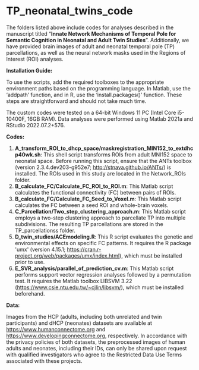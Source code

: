 # TP_neonatal_twins_code

The folders listed above include codes for analyses described in the manuscript titled “**Innate Network Mechanisms of Temporal Pole for Semantic Cognition in Neonatal and Adult Twin Studies**”. Additionally, we have provided brain images of adult and neonatal temporal pole (TP) parcellations, as well as the neural network masks used in the Regions of Interest (ROI) analyses.

**Installation Guide:**

To use the scripts, add the required toolboxes to the appropriate environment paths based on the programming language. In Matlab, use the ‘addpath’ function, and in R, use the ‘install.packages()’ function. These steps are straightforward and should not take much time.

The custom codes were tested on a 64-bit Windows 11 PC (Intel Core i5-10400F, 16GB RAM). Data analyses were performed using Matlab 2021a and RStudio 2022.07.2+576.

**Codes:**
1)	**A_transform_ROI_to_dhcp_space/maskregistration_MIN152_to_extdhcp40wk.sh**: This shell script transforms ROIs from adult MNI152 space to neonatal space. Before running this script, ensure that the ANTs toolbox (version 2.3.4.dev203-g952e7; http://stnava.github.io/ANTs/) is installed. The ROIs used in this study are located in the Network_ROIs folder.
2)	**B_calculate_FC/Calculate_FC_ROI_to_ROI.m**: This Matlab script calculates the functional connectivity (FC) between pairs of ROIs. 
3)	**B_calculate_FC/Calculate_FC_Seed_to_Voxel.m**: This Matlab script calculates the FC between a seed ROI and whole-brain voxels.
4)	**C_Parcellation/Two_step_clustering_approach.m**: This Matlab script employs a two-step clustering approach to parcellate TP into multiple subdivisions. The resulting TP parcellations are stored in the TP_parcellationss folder.
5)	**D_twin_studies/ACEmodeling.R**: This R script evaluates the genetic and environmental effects on specific FC patterns. It requires the R package 'umx' (version 4.15.1; https://cran.r-project.org/web/packages/umx/index.html), which must be installed prior to use.
6)	**E_SVR_analysis/parallel_of_prediction_cv.m**: This Matlab script performs support vector regression analyses followed by a permutation test. It requires the Matlab toolbox LIBSVM 3.22 (https://www.csie.ntu.edu.tw/~cjlin/libsvm/), which must be installed beforehand.

**Data:**

Images from the HCP (adults, including both unrelated and twin participants) and dHCP (neonates) datasets are available at https://www.humanconnectome.org and https://www.developingconnectome.org, respectively. In accordance with the privacy policies of both datasets, the preprocessed images of human adults and neonates, including their IDs, can only be shared upon request with qualified investigators who agree to the Restricted Data Use Terms associated with these projects.
